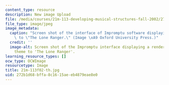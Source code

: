 ```yaml
---
content_type: resource
description: New image Upload
file: /media/courses/21m-113-developing-musical-structures-fall-2002/272b1d68bffa8c1615aeeb4879eae8e0_21m-113f02-th.jpg
file_type: image/jpeg
image_metadata:
  caption: "Screen shot of the interface of Impromptu software displaying the theme\
    \ to \"The Lone Ranger.\" (Image \xA9 Oxford University Press.)"
  credit: ''
  image-alt: Screen shot of the Impromptu interface displaying a rendering of the
    theme to 'The Lone Ranger'.
learning_resource_types: []
ocw_type: OCWImage
resourcetype: Image
title: 21m-113f02-th.jpg
uid: 272b1d68-bffa-8c16-15ae-eb4879eae8e0
---
```

